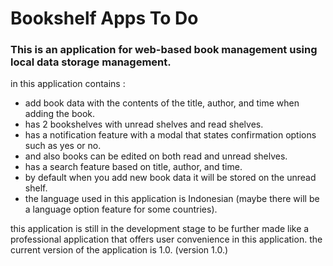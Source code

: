<h1>Bookshelf Apps To Do</h1>
<h3>This is an application for web-based book management using local data storage management.</h3>

in this application contains :

- add book data with the contents of the title, author, and time when adding the book.
- has 2 bookshelves with unread shelves and read shelves.
- has a notification feature with a modal that states confirmation options such as yes or no.
- and also books can be edited on both read and unread shelves.
- has a search feature based on title, author, and time.
- by default when you add new book data it will be stored on the unread shelf.
- the language used in this application is Indonesian (maybe there will be a language option feature for some countries).

this application is still in the development stage to be further made like a professional application that offers user convenience in this application.
the current version of the application is 1.0. (version 1.0.)
